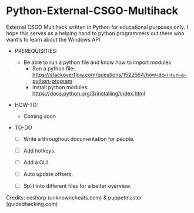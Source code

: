 # Python-External-CSGO-Multihack
External CSGO Multihack written in Python for educational purposes only.
I hope this serves as a helping hand to python programmers out there who want's to learn about the Windows API.

- PREREQUISITIES:
	- Be able to run a python file and know how to import modules
		- Run a python file: https://stackoverflow.com/questions/1522564/how-do-i-run-a-python-program
		- Install python modules: https://docs.python.org/3/installing/index.html
		
- HOW-TO:
	- Coming soon

- TO-DO
	- [ ] Write a throughout documentation for people.
	- [ ] Add hotkeys.
	- [ ] Add a GUI.
	- [ ] Auto update offsets.
	- [ ] Split into different files for a better overview.



Credits: cesharp (unknowncheats.com) & puppetmaster (guidedhacking.com)

